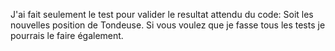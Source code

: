J'ai fait seulement le test pour valider le resultat attendu du code:
Soit les nouvelles position de Tondeuse.
Si vous voulez que je fasse tous les tests je pourrais le faire également.
